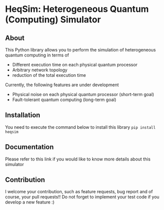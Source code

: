 # HeqSim: Heterogeneous Quantum (Computing) Simulator

## About
 This Python library allows you to perform the simulation of heterogeneous quantum computing 
 in terms of 

 - Different execution time on each physical quantum processor
 - Arbitrary network topology
 - reduction of the total execution time

Currently, the following features are under development
- Physical noise on each physical quantum processor (short-term goal)
- Fault-tolerant quantum computing (long-term goal)

## Installation
You need to execute the command below to install this library
`pip install heqsim`

## Documentation
Please refer to this link if you would like to know more details about this simulator

## Contribution
I welcome your contribution, such as feature requests, bug report and of course, your pull requests!!
Do not forget to implement your test code if you develop a new feature :)